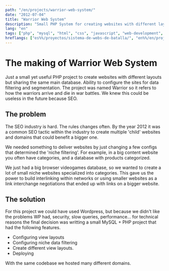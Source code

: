 ```yaml
---
path: "/en/projects/warrior-web-system/"
date: "2012-07-04"
title: "Warrior Web System"
description: "Small PHP System for creating websites with different layouts and domains that shared the same database."
lang: "en"
tags: ["php", "mysql", "html", "css", "javascript", "web-development", "private-project", "company:panaworld"]
hreflangs: ["es%%/proyectos/sistema-de-webs-de-batalla/", "en%%/en/projects/creating-an-avatar-system-backend-and-panel/"]
---
```

# The making of Warrior Web System
Just a small yet useful PHP project to create websites with different layouts but sharing the same main database. Ability to configure the sites for data filtering and segmentation. The project was named Warrior so it refers to how the warriors arrive and die in war battles. We knew this could be useless in the future because SEO.

## The problem

The SEO industry is hard. The rules changes often. By the year 2012 it was a common SEO tactic within the industry to create multiple 'child' websites and domains that could benefit a bigger one.

We needed something to deliver websites by just changing a few configs that determined the 'niche filtering'. For example, in a big content website you often have categories, and a database with products categorized.

We just had a big browser videogames database, so we wanted to create a lot of small niche websites specialized into categories. This gave us the power to build interlinking within networks or using smaller websites as a link interchange negotiations that ended up with links on a bigger website.

## The solution

For this project we could have used Wordpress, but because we didn't like the problems WP had, security, slow queries, performance... for technical reasons the final decision was writting a small MySQL + PHP project that had the following features.

* Configuring view layouts
* Configuring niche data filtering
* Create different view layouts.
* Deploying

With the same codebase we hosted many different domains.